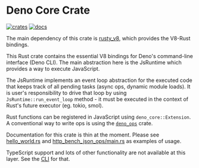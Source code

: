 # Deno Core Crate

[![crates](https://img.shields.io/crates/v/deno_core.svg)](https://crates.io/crates/deno_core)
[![docs](https://docs.rs/deno_core/badge.svg)](https://docs.rs/deno_core)

The main dependency of this crate is
[rusty_v8](https://github.com/denoland/rusty_v8), which provides the V8-Rust
bindings.

This Rust crate contains the essential V8 bindings for Deno's command-line
interface (Deno CLI). The main abstraction here is the JsRuntime which provides
a way to execute JavaScript.

The JsRuntime implements an event loop abstraction for the executed code that
keeps track of all pending tasks (async ops, dynamic module loads). It is user's
responsibility to drive that loop by using `JsRuntime::run_event_loop` method -
it must be executed in the context of Rust's future executor (eg. tokio, smol).

Rust functions can be registered in JavaScript using `deno_core::Extension`. A
conventional way to write ops is using the
[`deno_ops`](https://github.com/denoland/deno/blob/main/ops) crate.

Documentation for this crate is thin at the moment. Please see
[hello_world.rs](https://github.com/denoland/deno_core/blob/main/core/examples/hello_world.rs)
and
[http_bench_json_ops/main.rs](https://github.com/denoland/deno_core/blob/main/core/examples/http_bench_json_ops/main.rs)
as examples of usage.

TypeScript support and lots of other functionality are not available at this
layer. See the [CLI](https://github.com/denoland/deno/tree/main/cli) for that.
